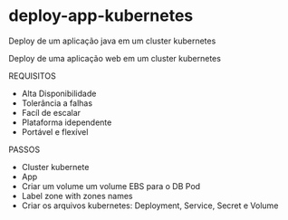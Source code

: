 # deploy-app-kubernetes
Deploy de um aplicação java em um cluster kubernetes

Deploy de uma aplicação web em um cluster kubernetes

REQUISITOS
- Alta Disponibilidade
- Tolerância a falhas
- Facíl de escalar
- Plataforma idependente
- Portável e flexível

PASSOS
- Cluster kubernete
- App
- Criar um volume um volume EBS para o DB Pod
- Label zone with zones names
- Criar os arquivos kubernetes:
        Deployment, Service, Secret e Volume

